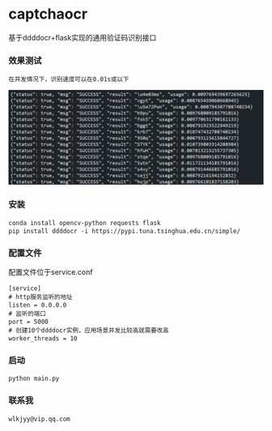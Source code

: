 # captchaocr
基于ddddocr+flask实现的通用验证码识别接口

### 效果测试
```
在并发情况下，识别速度可以在0.01s或以下
```

![node](./test.png)

### 安装
```
conda install opencv-python requests flask
pip install ddddocr -i https://pypi.tuna.tsinghua.edu.cn/simple/
```

### 配置文件
配置文件位于service.conf
```
[service]
# http服务监听的地址
listen = 0.0.0.0
# 监听的端口
port = 5000
# 创建10个ddddocr实例，应用场景并发比较高就需要改高
worker_threads = 10
```

### 启动
```
python main.py
```

### 联系我
```
wlkjyy@vip.qq.com
```
